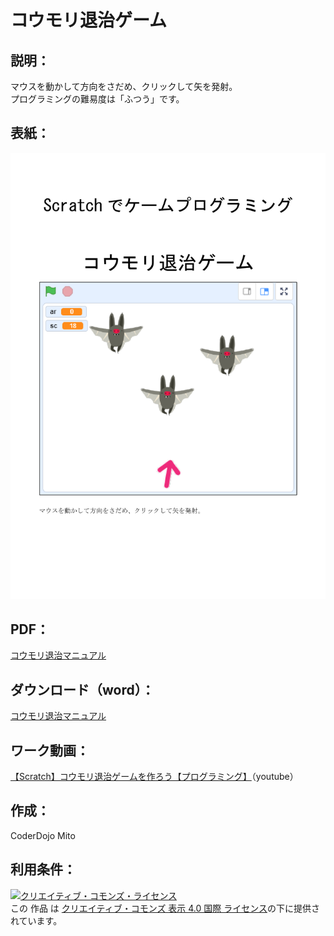 # コウモリ退治ゲーム

## 説明：
マウスを動かして方向をさだめ、クリックして矢を発射。  
プログラミングの難易度は「ふつう」です。  

## 表紙：
![表紙](コウモリ退治マニュアル.png)

## PDF：
[コウモリ退治マニュアル](コウモリ退治マニュアル.pdf)  

## ダウンロード（word）：
[コウモリ退治マニュアル](コウモリ退治マニュアル.docx)  

## ワーク動画：
[【Scratch】コウモリ退治ゲームを作ろう【プログラミング】](https://youtu.be/LjssuNd0HZ0)（youtube）

## 作成：
CoderDojo Mito

## 利用条件：
<a rel="license" href="http://creativecommons.org/licenses/by/4.0/"><img alt="クリエイティブ・コモンズ・ライセンス" style="border-width:0" src="https://i.creativecommons.org/l/by/4.0/88x31.png" /></a><br />この 作品 は <a rel="license" href="http://creativecommons.org/licenses/by/4.0/">クリエイティブ・コモンズ 表示 4.0 国際 ライセンス</a>の下に提供されています。
